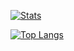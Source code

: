 [![Stats](https://github-readme-stats.vercel.app/api?username=mishantrop&show_icons=true&theme=dracula)](https://github.com/mishantrop)

[![Top Langs](https://github-readme-stats.vercel.app/api/top-langs/?username=mishantrop&layout=compact&theme=dracula)](https://github.com/mishantrop)
